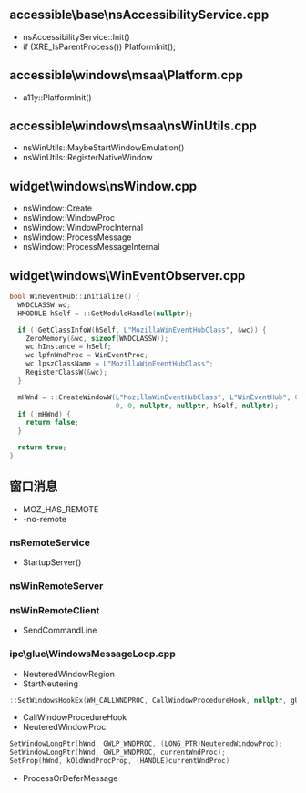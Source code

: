 ## accessible\base\nsAccessibilityService.cpp
- nsAccessibilityService::Init()
- if (XRE_IsParentProcess()) PlatformInit();
## accessible\windows\msaa\Platform.cpp
- a11y::PlatformInit()
## accessible\windows\msaa\nsWinUtils.cpp
- nsWinUtils::MaybeStartWindowEmulation()
- nsWinUtils::RegisterNativeWindow
## widget\windows\nsWindow.cpp
- nsWindow::Create
- nsWindow::WindowProc
- nsWindow::WindowProcInternal
- nsWindow::ProcessMessage
- nsWindow::ProcessMessageInternal
## widget\windows\WinEventObserver.cpp
```c++
bool WinEventHub::Initialize() {
  WNDCLASSW wc;
  HMODULE hSelf = ::GetModuleHandle(nullptr);

  if (!GetClassInfoW(hSelf, L"MozillaWinEventHubClass", &wc)) {
    ZeroMemory(&wc, sizeof(WNDCLASSW));
    wc.hInstance = hSelf;
    wc.lpfnWndProc = WinEventProc;
    wc.lpszClassName = L"MozillaWinEventHubClass";
    RegisterClassW(&wc);
  }

  mHWnd = ::CreateWindowW(L"MozillaWinEventHubClass", L"WinEventHub", 0, 0, 0,
                          0, 0, nullptr, nullptr, hSelf, nullptr);
  if (!mHWnd) {
    return false;
  }

  return true;
}
```

## 窗口消息

- MOZ_HAS_REMOTE
- -no-remote

### nsRemoteService
- StartupServer()
### nsWinRemoteServer
### nsWinRemoteClient
- SendCommandLine
### ipc\glue\WindowsMessageLoop.cpp
- NeuteredWindowRegion
- StartNeutering
```c++
::SetWindowsHookEx(WH_CALLWNDPROC, CallWindowProcedureHook, nullptr, gUIThreadId);
```
- CallWindowProcedureHook
- NeuteredWindowProc
```c++
SetWindowLongPtr(hWnd, GWLP_WNDPROC, (LONG_PTR)NeuteredWindowProc);
SetWindowLongPtr(hWnd, GWLP_WNDPROC, currentWndProc);
SetProp(hWnd, kOldWndProcProp, (HANDLE)currentWndProc)
```
- ProcessOrDeferMessage
